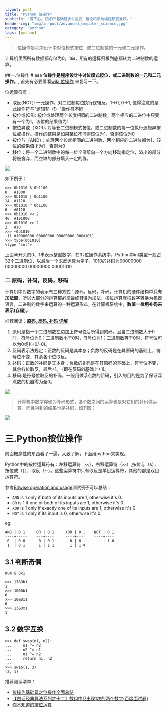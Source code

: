 ```yaml
---
layout: post
title: "Python 位操作"
subtitle: "沉下心，打好CS基础是多么重要！理论和系统编程都要兼顾。"
header-img: "img/in-post/advanced_computer_science.jpg"
category: "python"
tags: [python]
---
```

>位操作是程序设计中对位模式按位，或二进制数的一元和二元操作。

计算机里面所有数据都存储为0，1串，所有的运算归根到底都转为二进制数的运算。

##一.位操作 #
aaa
**位操作是程序设计中对位模式按位，或二进制数的一元和二元操作。**, 首先有必要看看[wiki 位操作](https://zh.wikipedia.org/wiki/%E4%BD%8D%E6%93%8D%E4%BD%9C) 来复习一下。

位运算符有：

- 取反(NOT):	一元操作，对二进制每位执行逻辑反，1->0, 0->1, 值得注意的是此操作符与"逻辑非（!）"操作符不同
- 按位或(OR): 按位或处理两个长度相同的二进制数，两个相应的二进位中只要有一个为1，该位的结果值为1
- 按位异或（XOR): 对等长二进制模式按位，或二进制数的每一位执行逻辑异按位或操作。操作的结果是如果某位不同则该位为1，否则该位为0
- 按位与（AND）：处理两个长度相同的二进制数，两个相应的二进位都为1，该位的结果值才为1，否则为0
- 移位：将一个二进制数中的每一位全部都向一个方向移动指定位，溢出的部分将被舍弃，而空缺的部分填入一定的值。

![](http://segmentfault.com/img/bVp6Uv)

如下例子：

	>>> 0b1010 & 0b1100
	8   #1000
	>>> 0b1010 | 0b1100
	14  #1110
	>>> 0b1010 ^ 0b1100
	6   #0110
	>>> 0b1010 << 2
	40  #101000
	>>> 0b1010 >> 2
	2   #10
	>>> ~0b1010
	-11 #10000000 00000000 00000000 00001011
	>>> type(0b1010)
	<type 'int'>

上面`0b`开头的0、1串表示整型数字，在32位操作系统中，Python中int类型一般占32个二进制位，以最后一个求反运算为例子，1010的补码为00000000 00000000 00000000 00001010


### 二.原码，补码，反码，移码

计算机中对数字的表示有三种方式：原码，反码，补码，计算机的硬件结构中**只有加法器**，所以大部分的运算都必须最终转换为加法，按位运算就把数字转换为机器语言，二进制的数字来运算的一种运算形式。在计算机系统中，**数值一律用补码来表示(存储)。**

推荐阅读：[**原码, 反码, 补码 详解**](http://www.cnblogs.com/zhangziqiu/archive/2011/03/30/computercode.html)

1. 原码是指一个二进制数左边加上符号位后所得到的码，且当二进制数大于0时，符号位为0；二进制数小于0时，符号位为1；二进制数等于0时，符号位可以为0或1(+0/-0)。
2. 反码表示法规定：正数的反码是其本身；负数的反码是在其原码的基础上，符号位不变，其余各个位取反。
3. 补码：正数的补码是其本身；负数的补码是在其原码的基础上，符号位不变，其余各位取反，最后+1。 (即在反码的基础上+1)。
4. 移码:是符号位取反的补码，一般用做浮点数的阶码，引入的目的是为了保证浮点数的机器零为全0。

![](http://img.blog.csdn.net/20140504195529828?watermark/2/text/aHR0cDovL2Jsb2cuY3Nkbi5uZXQvd2xjY29tZW9u/font/5a6L5L2T/fontsize/400/fill/I0JBQkFCMA==/dissolve/70/gravity/SouthEast)

>计算机中数字存储为补码形式，各个数之间的运算也是对它们的补码做运算，而且得到的结果也是补码，如下图：

![](http://segmentfault.com/img/bVp6Ux)

# 三.Python按位操作

前面概念性的东西看了一遍，大致了解，下面用python来实现。

Python中的按位运算符有：左移运算符（`<<`），右移运算符（`>>`）,按位与（`&`），按位或（`|`），取反（`～`）。这些运算符中只有取反是单目运算符，其他的都是双目运算符。

参考[Bitwise operation and usage](http://stackoverflow.com/questions/1746613/bitwise-operation-and-usage)测试例子可以总结：

- `AND` is 1 only if both of its inputs are 1, otherwise it's 0.
- `OR` is 1 if one or both of its inputs are 1, otherwise it's 0.
- `XOR` is 1 only if exactly one of its inputs are 1, otherwise it's 0.
- `NOT` is 1 only if its input is 0, otherwise it's 0.

eg:

	AND | 0 1     OR | 0 1     XOR | 0 1    NOT | 0 1
	----+-----    ---+----     ----+----    ----+----
	 0  | 0 0      0 | 0 1       0 | 0 1        | 1 0
	 1  | 0 1      1 | 1 1       1 | 1 0


## 3.1 判断奇偶

`num & 0x1`

	>>> 13&0b1
	1
	>>> 10&0b1
	0
	>>> 10&0x1
	0
	>>> 13&0x1
	1

## 3.2 数字互换

	>>> def swap(n1, n2):
	...     n1 ^= n2
	...     n2 ^= n1
	...     n1 ^= n2
	...     return n1, n2
	... 
	>>> swap(1, 3)
	(3, 1)


推荐阅读清单：

- [位操作基础篇之位操作全面总结](http://blog.csdn.net/morewindows/article/details/7354571)
- [【白话经典算法系列之十二】数组中只出现1次的两个数字(百度面试题)](http://blog.csdn.net/morewindows/article/details/8214003)
- [你不知道的按位运算](http://segmentfault.com/a/1190000003789802)




